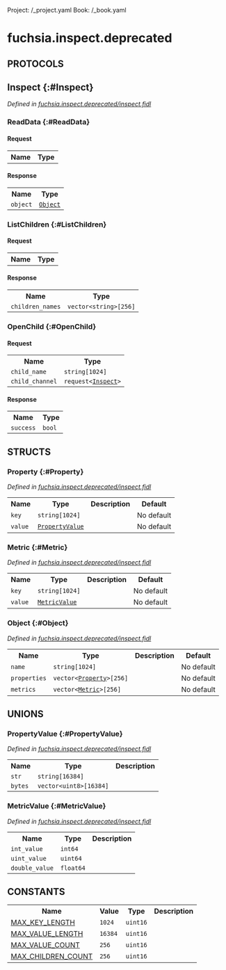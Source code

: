 Project: /_project.yaml
Book: /_book.yaml

# fuchsia.inspect.deprecated


## **PROTOCOLS**

## Inspect {:#Inspect}
*Defined in [fuchsia.inspect.deprecated/inspect.fidl](https://fuchsia.googlesource.com/fuchsia/+/master/zircon/system/fidl/fuchsia-inspect-deprecated/inspect.fidl#49)*


### ReadData {:#ReadData}


#### Request
<table>
    <tr><th>Name</th><th>Type</th></tr>
    </table>


#### Response
<table>
    <tr><th>Name</th><th>Type</th></tr>
    <tr>
            <td><code>object</code></td>
            <td>
                <code><a class='link' href='#Object'>Object</a></code>
            </td>
        </tr></table>

### ListChildren {:#ListChildren}


#### Request
<table>
    <tr><th>Name</th><th>Type</th></tr>
    </table>


#### Response
<table>
    <tr><th>Name</th><th>Type</th></tr>
    <tr>
            <td><code>children_names</code></td>
            <td>
                <code>vector&lt;string&gt;[256]</code>
            </td>
        </tr></table>

### OpenChild {:#OpenChild}


#### Request
<table>
    <tr><th>Name</th><th>Type</th></tr>
    <tr>
            <td><code>child_name</code></td>
            <td>
                <code>string[1024]</code>
            </td>
        </tr><tr>
            <td><code>child_channel</code></td>
            <td>
                <code>request&lt;<a class='link' href='#Inspect'>Inspect</a>&gt;</code>
            </td>
        </tr></table>


#### Response
<table>
    <tr><th>Name</th><th>Type</th></tr>
    <tr>
            <td><code>success</code></td>
            <td>
                <code>bool</code>
            </td>
        </tr></table>



## **STRUCTS**

### Property {:#Property}
*Defined in [fuchsia.inspect.deprecated/inspect.fidl](https://fuchsia.googlesource.com/fuchsia/+/master/zircon/system/fidl/fuchsia-inspect-deprecated/inspect.fidl#21)*





<table>
    <tr><th>Name</th><th>Type</th><th>Description</th><th>Default</th></tr><tr>
            <td><code>key</code></td>
            <td>
                <code>string[1024]</code>
            </td>
            <td></td>
            <td>No default</td>
        </tr><tr>
            <td><code>value</code></td>
            <td>
                <code><a class='link' href='#PropertyValue'>PropertyValue</a></code>
            </td>
            <td></td>
            <td>No default</td>
        </tr>
</table>

### Metric {:#Metric}
*Defined in [fuchsia.inspect.deprecated/inspect.fidl](https://fuchsia.googlesource.com/fuchsia/+/master/zircon/system/fidl/fuchsia-inspect-deprecated/inspect.fidl#34)*





<table>
    <tr><th>Name</th><th>Type</th><th>Description</th><th>Default</th></tr><tr>
            <td><code>key</code></td>
            <td>
                <code>string[1024]</code>
            </td>
            <td></td>
            <td>No default</td>
        </tr><tr>
            <td><code>value</code></td>
            <td>
                <code><a class='link' href='#MetricValue'>MetricValue</a></code>
            </td>
            <td></td>
            <td>No default</td>
        </tr>
</table>

### Object {:#Object}
*Defined in [fuchsia.inspect.deprecated/inspect.fidl](https://fuchsia.googlesource.com/fuchsia/+/master/zircon/system/fidl/fuchsia-inspect-deprecated/inspect.fidl#40)*





<table>
    <tr><th>Name</th><th>Type</th><th>Description</th><th>Default</th></tr><tr>
            <td><code>name</code></td>
            <td>
                <code>string[1024]</code>
            </td>
            <td></td>
            <td>No default</td>
        </tr><tr>
            <td><code>properties</code></td>
            <td>
                <code>vector&lt;<a class='link' href='#Property'>Property</a>&gt;[256]</code>
            </td>
            <td></td>
            <td>No default</td>
        </tr><tr>
            <td><code>metrics</code></td>
            <td>
                <code>vector&lt;<a class='link' href='#Metric'>Metric</a>&gt;[256]</code>
            </td>
            <td></td>
            <td>No default</td>
        </tr>
</table>







## **UNIONS**

### PropertyValue {:#PropertyValue}
*Defined in [fuchsia.inspect.deprecated/inspect.fidl](https://fuchsia.googlesource.com/fuchsia/+/master/zircon/system/fidl/fuchsia-inspect-deprecated/inspect.fidl#15)*


<table>
    <tr><th>Name</th><th>Type</th><th>Description</th></tr><tr>
            <td><code>str</code></td>
            <td>
                <code>string[16384]</code>
            </td>
            <td></td>
        </tr><tr>
            <td><code>bytes</code></td>
            <td>
                <code>vector&lt;uint8&gt;[16384]</code>
            </td>
            <td></td>
        </tr></table>

### MetricValue {:#MetricValue}
*Defined in [fuchsia.inspect.deprecated/inspect.fidl](https://fuchsia.googlesource.com/fuchsia/+/master/zircon/system/fidl/fuchsia-inspect-deprecated/inspect.fidl#27)*


<table>
    <tr><th>Name</th><th>Type</th><th>Description</th></tr><tr>
            <td><code>int_value</code></td>
            <td>
                <code>int64</code>
            </td>
            <td></td>
        </tr><tr>
            <td><code>uint_value</code></td>
            <td>
                <code>uint64</code>
            </td>
            <td></td>
        </tr><tr>
            <td><code>double_value</code></td>
            <td>
                <code>float64</code>
            </td>
            <td></td>
        </tr></table>







## **CONSTANTS**

<table>
    <tr><th>Name</th><th>Value</th><th>Type</th><th>Description</th></tr><tr>
            <td><a href="https://fuchsia.googlesource.com/fuchsia/+/master/zircon/system/fidl/fuchsia-inspect-deprecated/inspect.fidl#10">MAX_KEY_LENGTH</a></td>
            <td>
                    <code>1024</code>
                </td>
                <td><code>uint16</code></td>
            <td></td>
        </tr>
    <tr>
            <td><a href="https://fuchsia.googlesource.com/fuchsia/+/master/zircon/system/fidl/fuchsia-inspect-deprecated/inspect.fidl#11">MAX_VALUE_LENGTH</a></td>
            <td>
                    <code>16384</code>
                </td>
                <td><code>uint16</code></td>
            <td></td>
        </tr>
    <tr>
            <td><a href="https://fuchsia.googlesource.com/fuchsia/+/master/zircon/system/fidl/fuchsia-inspect-deprecated/inspect.fidl#12">MAX_VALUE_COUNT</a></td>
            <td>
                    <code>256</code>
                </td>
                <td><code>uint16</code></td>
            <td></td>
        </tr>
    <tr>
            <td><a href="https://fuchsia.googlesource.com/fuchsia/+/master/zircon/system/fidl/fuchsia-inspect-deprecated/inspect.fidl#13">MAX_CHILDREN_COUNT</a></td>
            <td>
                    <code>256</code>
                </td>
                <td><code>uint16</code></td>
            <td></td>
        </tr>
    
</table>

